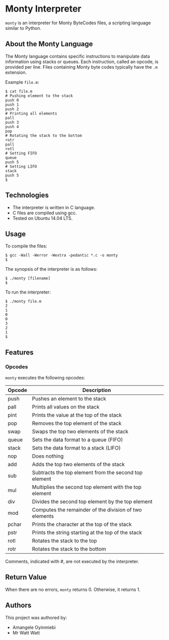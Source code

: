 # Monty Interpreter

`monty` is an interpreter for Monty ByteCodes files, a scripting language similar to Python.

## About the Monty Language

The Monty language contains specific instructions to manipulate data information using stacks or queues. Each instruction, called an opcode, is provided per line. Files containing Monty byte codes typically have the `.m` extension.

Example `file.m`:

```shell
$ cat file.m
# Pushing element to the stack
push 0
push 1
push 2
# Printing all elements
pall
push 3
push 4
pop
# Rotating the stack to the bottom
rotr
pall
rotl
# Setting FIFO
queue
push 5
# Setting LIFO
stack
push 5
$
```

## Technologies

- The interpreter is written in C language.
- C files are compiled using gcc.
- Tested on Ubuntu 14.04 LTS.

## Usage

To compile the files:
```shell
$ gcc -Wall -Werror -Wextra -pedantic *.c -o monty
$
```

The synopsis of the interpreter is as follows:
```shell
$ ./monty [filename]
$
```

To run the interpreter:
```shell
$ ./monty file.m
2
1
0
0
3
2
1
$
```

## Features

### Opcodes

`monty` executes the following opcodes:

Opcode       | Description
------------ | -------------------------
push         | Pushes an element to the stack
pall         | Prints all values on the stack
pint         | Prints the value at the top of the stack
pop          | Removes the top element of the stack
swap         | Swaps the top two elements of the stack
queue        | Sets the data format to a queue (FIFO)
stack        | Sets the data format to a stack (LIFO)
nop          | Does nothing
add          | Adds the top two elements of the stack
sub          | Subtracts the top element from the second top element
mul          | Multiplies the second top element with the top element
div          | Divides the second top element by the top element
mod          | Computes the remainder of the division of two elements
pchar        | Prints the character at the top of the stack
pstr         | Prints the string starting at the top of the stack
rotl         | Rotates the stack to the top
rotr         | Rotates the stack to the bottom

Comments, indicated with #, are not executed by the interpreter.

## Return Value

When there are no errors, `monty` returns 0. Otherwise, it returns 1.

## Authors

This project was authored by:

- Amangele Oyinmiebi
- Mr Watt Watt
